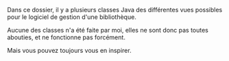 Dans ce dossier, il y a plusieurs classes Java des différentes vues possibles pour le logiciel de gestion d'une bibliothèque.

Aucune des classes n'a été faite par moi, elles ne sont donc pas toutes abouties, et ne fonctionne pas forcément.

Mais vous pouvez toujours vous en inspirer.
